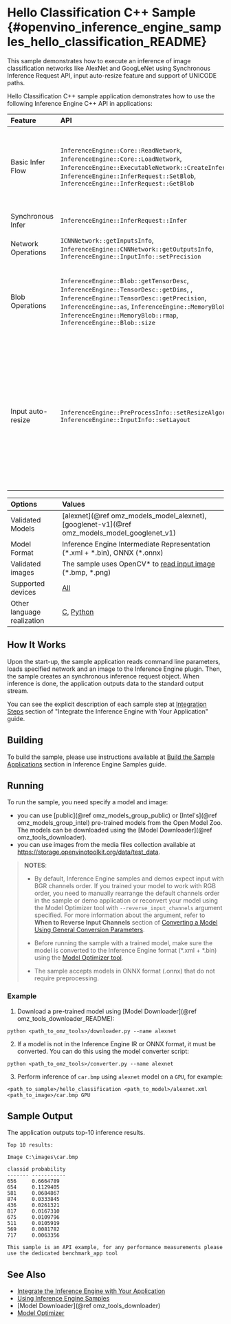 # Hello Classification C++ Sample {#openvino_inference_engine_samples_hello_classification_README}

This sample demonstrates how to execute an inference of image classification networks like AlexNet and GoogLeNet using Synchronous Inference Request API, input auto-resize feature and support of UNICODE paths.

Hello Classification C++ sample application demonstrates how to use the following Inference Engine C++ API in applications:

| Feature    | API  | Description |
|:---     |:--- |:---
| Basic Infer Flow | `InferenceEngine::Core::ReadNetwork`, `InferenceEngine::Core::LoadNetwork`, `InferenceEngine::ExecutableNetwork::CreateInferRequest`, `InferenceEngine::InferRequest::SetBlob`, `InferenceEngine::InferRequest::GetBlob`  | Common API to do inference: configure input and output blobs, loading model, create infer request
| Synchronous Infer | `InferenceEngine::InferRequest::Infer` | Do synchronous inference
| Network Operations | `ICNNNetwork::getInputsInfo`, `InferenceEngine::CNNNetwork::getOutputsInfo`, `InferenceEngine::InputInfo::setPrecision` |  Managing of network
| Blob Operations| `InferenceEngine::Blob::getTensorDesc`, `InferenceEngine::TensorDesc::getDims`, , `InferenceEngine::TensorDesc::getPrecision`, `InferenceEngine::as`, `InferenceEngine::MemoryBlob::wmap`, `InferenceEngine::MemoryBlob::rmap`, `InferenceEngine::Blob::size` | Work with memory container for storing inputs, outputs of the network, weights and biases of the layers
| Input auto-resize | `InferenceEngine::PreProcessInfo::setResizeAlgorithm`, `InferenceEngine::InputInfo::setLayout` | Set image of the original size as input for a network with other input size. Resize and layout conversions will be performed automatically by the corresponding plugin just before inference

| Options  | Values |
|:---                              |:---
| Validated Models                 | [alexnet](@ref omz_models_model_alexnet), [googlenet-v1](@ref omz_models_model_googlenet_v1)
| Model Format                     | Inference Engine Intermediate Representation (\*.xml + \*.bin), ONNX (\*.onnx)
| Validated images                 | The sample uses OpenCV\* to [read input image](https://docs.opencv.org/master/d4/da8/group__imgcodecs.html#ga288b8b3da0892bd651fce07b3bbd3a56) (\*.bmp, \*.png)
| Supported devices                | [All](../../../docs/IE_DG/supported_plugins/Supported_Devices.md) |
| Other language realization       | [C](../../ie_bridges/c/samples/hello_classification/README.md), [Python](../../ie_bridges/python/sample/hello_classification/README.md) |

## How It Works

Upon the start-up, the sample application reads command line parameters, loads specified network and an image to the Inference Engine plugin.
Then, the sample creates an synchronous inference request object. When inference is done, the application outputs data to the standard output stream.

You can see the explicit description of
each sample step at [Integration Steps](../../../docs/IE_DG/Integrate_with_customer_application_new_API.md) section of "Integrate the Inference Engine with Your Application" guide.

## Building

To build the sample, please use instructions available at [Build the Sample Applications](../../../docs/IE_DG/Samples_Overview.md) section in Inference Engine Samples guide.

## Running

To run the sample, you need specify a model and image:

- you can use [public](@ref omz_models_group_public) or [Intel's](@ref omz_models_group_intel) pre-trained models from the Open Model Zoo. The models can be downloaded using the [Model Downloader](@ref omz_tools_downloader).
- you can use images from the media files collection available at https://storage.openvinotoolkit.org/data/test_data.

> **NOTES**:
>
> - By default, Inference Engine samples and demos expect input with BGR channels order. If you trained your model to work with RGB order, you need to manually rearrange the default channels order in the sample or demo application or reconvert your model using the Model Optimizer tool with `--reverse_input_channels` argument specified. For more information about the argument, refer to **When to Reverse Input Channels** section of [Converting a Model Using General Conversion Parameters](../../../docs/MO_DG/prepare_model/convert_model/Converting_Model_General.md).
>
> - Before running the sample with a trained model, make sure the model is converted to the Inference Engine format (\*.xml + \*.bin) using the [Model Optimizer tool](../../../docs/MO_DG/Deep_Learning_Model_Optimizer_DevGuide.md).
>
> - The sample accepts models in ONNX format (.onnx) that do not require preprocessing.

### Example
1. Download a pre-trained model using [Model Downloader](@ref omz_tools_downloader_README):
```
python <path_to_omz_tools>/downloader.py --name alexnet
```

2. If a model is not in the Inference Engine IR or ONNX format, it must be converted. You can do this using the model converter script:

```
python <path_to_omz_tools>/converter.py --name alexnet
```

3. Perform inference of `car.bmp` using `alexnet` model on a `GPU`, for example:

```
<path_to_sample>/hello_classification <path_to_model>/alexnet.xml <path_to_image>/car.bmp GPU
```

## Sample Output

The application outputs top-10 inference results.

```
Top 10 results:

Image C:\images\car.bmp

classid probability
------- -----------
656     0.6664789
654     0.1129405
581     0.0684867
874     0.0333845
436     0.0261321
817     0.0167310
675     0.0109796
511     0.0105919
569     0.0081782
717     0.0063356

This sample is an API example, for any performance measurements please use the dedicated benchmark_app tool
```

## See Also

- [Integrate the Inference Engine with Your Application](../../../docs/IE_DG/Integrate_with_customer_application_new_API.md)
- [Using Inference Engine Samples](../../../docs/IE_DG/Samples_Overview.md)
- [Model Downloader](@ref omz_tools_downloader)
- [Model Optimizer](../../../docs/MO_DG/Deep_Learning_Model_Optimizer_DevGuide.md)
